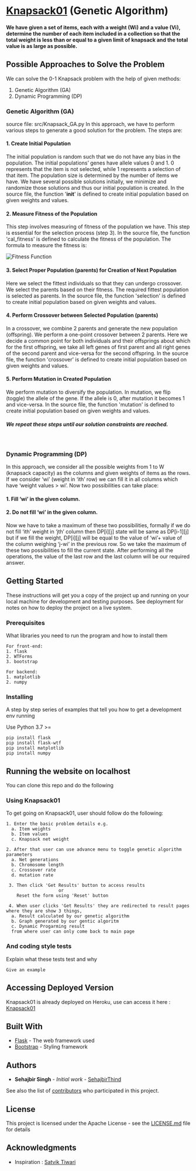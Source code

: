# [Knapsack01](https://knapsack01.herokuapp.com/) (Genetic Algorithm)

#### We have given a set of items, each with a weight (Wi) and a value (Vi), determine the number of each item included in a collection so that the total weight is less than or equal to a given limit of knapsack and the total value is as large as possible.

## Possible Approaches to Solve the Problem
We can solve the 0-1 Knapsack problem with the help of given methods:
1. Genetic Algorithm (GA)
2. Dynamic Programming (DP)

### Genetic Algorithm (GA)
source file: src/Knapsack_GA.py
In this approach, we have to perform various steps to generate a good solution for the problem. The steps are:
#### 1. Create Initial Population
The initial population is random such that we do not have any bias in the population. The initial populations’ genes have allele values 0 and 1. 0 represents that the item is not selected, while 1 represents a selection of that item. The population size is determined by the number of items we have. We have several possible solutions initially, we minimize and randomize those solutions and thus our initial population is created.
In the source file, the function '__init__' is defined to create initial population based on given weights and values.

#### 2. Measure Fitness of the Population
This step involves measuring of fitness of the population we have. This step is essential for the selection process (step 3).
In the source file, the function 'cal_fitness' is defined to calculate the fitness of the population.
The formula to measure the fitness is: 

![Fitness Function](https://miro.medium.com/max/465/1*fenR6vIzGliZ6IfnR83stw.gif)

#### 3. Select Proper Population (parents) for Creation of Next Population
Here we select the fittest individuals so that they can undergo crossover. We select the parents based on their fitness. The required fittest population is selected as parents.
In the source file, the function 'selection' is defined to create initial population based on given weights and values.

#### 4. Perform Crossover between Selected Population (parents)
In a crossover, we combine 2 parents and generate the new population (offspring). We perform a one-point crossover between 2 parents. Here we decide a common point for both individuals and their offsprings about which for the first offspring, we take all left genes of first parent and all right genes of the second parent and vice-versa for the second offspring.
In the source file, the function 'crossover' is defined to create initial population based on given weights and values.

#### 5. Perform Mutation in Created Population
We perform mutation to diversify the population. In mutation, we flip (toggle) the allele of the gene. If the allele is 0, after mutation it becomes 1 and vice-versa.
In the source file, the function 'mutation' is defined to create initial population based on given weights and values.

##### We repeat these steps until our solution constraints are reached.
&nbsp;

### Dynamic Programming (DP)
In this approach, we consider all the possible weights from 1 to W (knapsack capacity) as the columns and given weights of items as the rows. If we consider ‘wi’ (weight in ‘ith’ row) we can fill it in all columns which have ‘weight values > wi’. Now two possibilities can take place:
#### 1. Fill ‘wi’ in the given column.
#### 2. Do not fill ‘wi’ in the given column.
Now we have to take a maximum of these two possibilities, formally if we do not fill ‘ith’ weight in ‘jth’ column then DP[i][j] state will be same as DP[i-1][j] but if we fill the weight, DP[i][j] will be equal to the value of ‘wi’+ value of the column weighing ‘j-wi’ in the previous row. So we take the maximum of these two possibilities to fill the current state.
After performing all the operations, the value of the last row and the last column will be our required answer.
&nbsp;

## Getting Started

These instructions will get you a copy of the project up and running on your local machine for development and testing purposes. See deployment for notes on how to deploy the project on a live system.

### Prerequisites

What libraries you need to run the program and how to install them

```
For front-end:
1. flask
2. WTForms
3. bootstrap

For backend:
1. matplotlib
2. numpy
```

### Installing

A step by step series of examples that tell you how to get a development env running

Use Python 3.7 >=

```
pip install flask
pip install flask-wtf
pip install matplotlib
pip install numpy
```

## Running the website on localhost

You can clone this repo and do the following

### Using Knapsack01

To get going on Knapsack01, user should follow do the following:

```
1. Enter the basic problem details e.g.
  a. Item weights
  b. Item values
  c. Knapsack net weight
  
2. After that user can use advance menu to toggle genetic algorithm parameters
  a. Net generations
  b. Chromosome length
  c. Crossover rate
  d. mutation rate
  
 3. Then click 'Get Results' button to access results
                    or
    Reset the form using 'Reset' button
 
 4. When user clicks 'Get Results' they are redirected to result pages where they are show 3 things,
  a. Result calculated by our genetic algorithm
  b. Graph generated by our gentic algoritm
  c. Dynamic Progarming result
  from where user can only come back to main page
```
### And coding style tests

Explain what these tests test and why

```
Give an example
```

## Accessing Deployed Version

Knapsack01 is already deployed on Heroku, use can access it here : [Knapsack01](https://knapsack01.herokuapp.com/)

## Built With

* [Flask](https://flask.palletsprojects.com/en/1.1.x/) - The web framework used
* [Bootstrap](https://getbootstrap.com/) - Styling framework

## Authors

* **Sehajbir Singh** - *Initial work* - [SehajbirThind](https://github.com/SehajbirThind)

See also the list of [contributors](https://github.com/your/project/contributors) who participated in this project.

## License

This project is licensed under the Apache License - see the [LICENSE.md](LICENSE.md) file for details

## Acknowledgments
* Inspiration : [Satvik Tiwari](https://medium.com/koderunners/genetic-algorithm-part-3-knapsack-problem-b59035ddd1d6)
